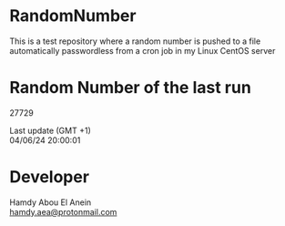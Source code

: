 # RandomNumber    
This is a test repository where a random number is pushed to a file automatically passwordless from a cron job in my Linux CentOS server    
# Random Number of the last run   
27729
      
Last update (GMT +1)    
04/06/24 20:00:01
# Developer    
Hamdy Abou El Anein   
hamdy.aea@protonmail.com
